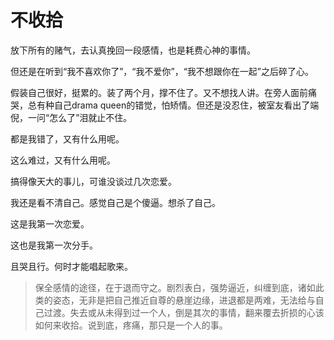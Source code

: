 # 不收拾


放下所有的赌气，去认真挽回一段感情，也是耗费心神的事情。

但还是在听到“我不喜欢你了”，“我不爱你”，“我不想跟你在一起”之后碎了心。

假装自己很好，挺累的。装了两个月，撑不住了。又不想找人讲。在旁人面前痛哭，总有种自己drama queen的错觉，怕矫情。但还是没忍住，被室友看出了端倪，一问“怎么了”泪就止不住。

都是我错了，又有什么用呢。

这么难过，又有什么用呢。

搞得像天大的事儿，可谁没谈过几次恋爱。

我还是看不清自己。感觉自己是个傻逼。想杀了自己。

这是我第一次恋爱。

这也是我第一次分手。

且哭且行。何时才能唱起歌来。



<blockquote>保全感情的途径，在于退而守之。剧烈表白，强势逼近，纠缠到底，诸如此类的姿态，无非是把自己推近自尊的悬崖边缘，进退都是两难，无法给与自己过渡。失去或从未得到过一个人，倒是其次的事情，翻来覆去折损的心该如何来收拾。说到底，疼痛，那只是一个人的事。</blockquote>

